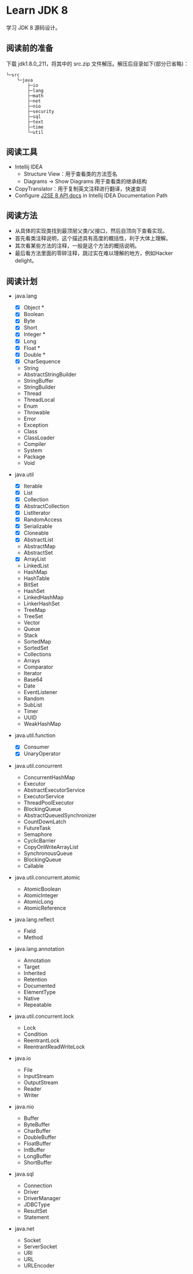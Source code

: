 # Learn JDK 8
学习 JDK 8 源码设计。

## 阅读前的准备
下载 jdk1.8.0_211，将其中的 src.zip 文件解压。解压后目录如下(部分已省略)：
```
└─src
    └─java
        ├─io
        ├─lang
        ├─math
        ├─net
        ├─nio
        ├─security
        ├─sql
        ├─text
        ├─time
        └─util
```

## 阅读工具
- Intellij IDEA
  - Structure View：用于查看类的方法签名
  - Diagrams -> Show Diagrams 用于查看类的继承结构
- CopyTranslator：用于复制英文注释进行翻译，快速查词
- Configure [J2SE 8 API docs](https://docs.oracle.com/javase/8/docs/api/) in Intellij IDEA Documentation Path

## 阅读方法
- 从具体的实现类找到最顶层父类/父接口，然后自顶向下查看实现。
- 首先看类注释说明，这个描述具有高度的概括性，利于大体上理解。
- 其次看某些方法的注释，一般是这个方法的概括说明。
- 最后看方法里面的零碎注释，跳过实在难以理解的地方，例如Hacker delight。
 
## 阅读计划
- java.lang
  - [x] Object *
  - [x] Boolean
  - [x] Byte
  - [x] Short
  - [x] Integer *
  - [x] Long
  - [x] Float *
  - [x] Double *
  - [x] CharSequence
  - String
  - AbstractStringBuilder
  - StringBuffer
  - StringBuilder
  - Thread
  - ThreadLocal
  - Enum
  - Throwable
  - Error
  - Exception
  - Class
  - ClassLoader
  - Compiler
  - System
  - Package
  - Void
    
- java.util
  - [x] Iterable
  - [x] List
  - [x] Collection
  - [x] AbstractCollection
  - [x] ListIterator
  - [x] RandomAccess
  - [x] Serializable
  - [x] Cloneable
  - [x] AbstractList
  - AbstractMap
  - AbstractSet
  - [x] ArrayList
  - LinkedList
  - HashMap
  - HashTable
  - BitSet
  - HashSet
  - LinkedHashMap
  - LinkerHashSet
  - TreeMap
  - TreeSet
  - Vector
  - Queue
  - Stack
  - SortedMap
  - SortedSet
  - Collections
  - Arrays
  - Comparator
  - Iterator
  - Base64
  - Date
  - EventListener
  - Random
  - SubList
  - Timer
  - UUID
  - WeakHashMap
  
- java.util.function
  - [x] Consumer
  - [x] UnaryOperator
  
- java.util.concurrent
  - ConcurrentHashMap
  - Executor
  - AbstractExecutorService
  - ExecutorService
  - ThreadPoolExecutor
  - BlockingQueue
  - AbstractQueuedSynchronizer
  - CountDownLatch
  - FutureTask
  - Semaphore
  - CyclicBarrier
  - CopyOnWriteArrayList
  - SynchronousQueue
  - BlockingQueue
  - Callable
  
- java.util.concurrent.atomic
  - AtomicBoolean
  - AtomicInteger
  - AtomicLong
  - AtomicReference
- java.lang.reflect
  - Field
  - Method
 
- java.lang.annotation
  - Annotation
  - Target
  - Inherited
  - Retention
  - Documented
  - ElementType
  - Native
  - Repeatable
  
- java.util.concurrent.lock
  - Lock
  - Condition
  - ReentrantLock
  - ReentrantReadWriteLock
  
- java.io
  - File
  - InputStream
  - OutputStream
  - Reader
  - Writer
  
- java.nio
  - Buffer
  - ByteBuffer
  - CharBuffer
  - DoubleBuffer
  - FloatBuffer
  - IntBuffer
  - LongBuffer
  - ShortBuffer
  
- java.sql
  - Connection
  - Driver
  - DriverManager
  - JDBCType
  - ResultSet
  - Statement
  
- java.net
  - Socket
  - ServerSocket
  - URI
  - URL
  - URLEncoder
